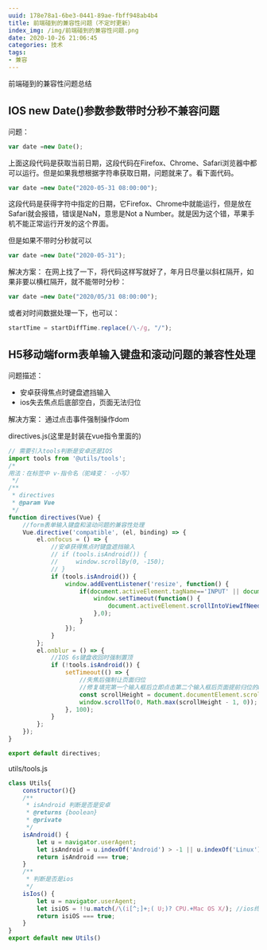 ```yaml
---
uuid: 178e78a1-6be3-0441-89ae-fbff948ab4b4
title: 前端碰到的兼容性问题（不定时更新）
index_img: /img/前端碰到的兼容性问题.png
date: 2020-10-26 21:06:45
categories: 技术
tags: 
- 兼容
---
```

前端碰到的兼容性问题总结
## IOS new Date()参数参数带时分秒不兼容问题
问题：
```js
var date =new Date();
```
上面这段代码是获取当前日期，这段代码在Firefox、Chrome、Safari浏览器中都可以运行。但是如果我想根据字符串获取日期，问题就来了。看下面代码。
```js
var date =new Date("2020-05-31 08:00:00");
```
这段代码是获得字符中指定的日期，它Firefox、Chrome中就能运行，但是放在Safari就会报错，错误是NaN，意思是Not a Number。就是因为这个错，苹果手机不能正常运行开发的这个界面。

但是如果不带时分秒就可以
```js
var date =new Date("2020-05-31");
```
解决方案：
在网上找了一下，将代码这样写就好了，年月日尽量以斜杠隔开，如果非要以横杠隔开，就不能带时分秒：
```js
var date =new Date("2020/05/31 08:00:00");
```
或者对时间数据处理一下，也可以：
```js
startTime = startDiffTime.replace(/\-/g, "/");
```
## H5移动端form表单输入键盘和滚动问题的兼容性处理
问题描述：
- 安卓获得焦点时键盘遮挡输入
- ios失去焦点后底部空白，页面无法归位

解决方案：
通过点击事件强制操作dom

directives.js(这里是封装在vue指令里面的)
```js
// 需要引入tools判断是安卓还是IOS
import tools from '@utils/tools';
/*
用法：在标签中 v-指令名（驼峰变： -小写）
 */
/**
 * directives
 * @param Vue
 */
function directives(Vue) {
    //form表单输入键盘和滚动问题的兼容性处理
    Vue.directive('compatible', (el, binding) => {
        el.onfocus = () => {
            //安卓获得焦点时键盘遮挡输入
            // if (tools.isAndroid()) {
            //     window.scrollBy(0, -150);
            // }
            if (tools.isAndroid()) {
                window.addEventListener('resize', function() {
                    if(document.activeElement.tagName=='INPUT' || document.activeElement.tagName=='TEXTAREA') {
                        window.setTimeout(function() {
                            document.activeElement.scrollIntoViewIfNeeded();
                        },0);
                    }
                });
            }
        };
        el.onblur = () => {
            //IOS 6s键盘收回时强制置顶
            if (!tools.isAndroid()) {
                setTimeout(() => {
                    //失焦后强制让页面归位
                    //修复填完第一个输入框后立即点击第二个输入框后页面提前归位的bug
                    const scrollHeight = document.documentElement.scrollTop || document.body.scrollTop || 0;
                    window.scrollTo(0, Math.max(scrollHeight - 1, 0));
                }, 100);
            }
        };
    });
}

export default directives;
```
utils/tools.js
```js
class Utils{
    constructor(){}
    /**
     * isAndroid 判断是否是安卓
     * @returns {boolean}
     * @private
     */
    isAndroid() {
        let u = navigator.userAgent;
        let isAndroid = u.indexOf('Android') > -1 || u.indexOf('Linux') > -1; //android终端或者uc浏览器
        return isAndroid === true;
    }
    /**
     * 判断是否是ios
     */
    isIos() {
        let u = navigator.userAgent;
        let isiOS = !!u.match(/\(i[^;]+;( U;)? CPU.+Mac OS X/); //ios终端
        return isiOS === true;
    }
}
export default new Utils()
```